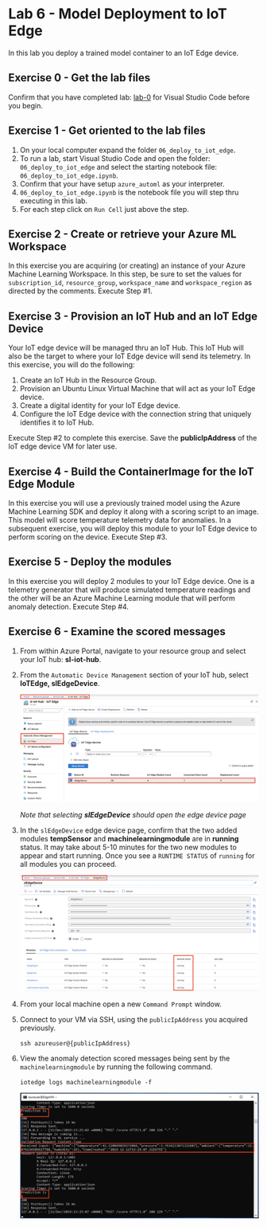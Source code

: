 # Lab 6 - Model Deployment to IoT Edge

In this lab you deploy a trained model container to an IoT Edge device.

## Exercise 0 - Get the lab files
Confirm that you have completed lab: [lab-0](../../lab-0/visual-studio-code-setup) for Visual Studio Code before you begin.

## Exercise 1 - Get oriented to the lab files
1. On your local computer expand the folder `06_deploy_to_iot_edge`.
2. To run a lab, start Visual Studio Code and open the folder: `06_deploy_to_iot_edge` and select the starting notebook file: `06_deploy_to_iot_edge.ipynb`.
3. Confirm that your have setup `azure_automl` as your interpreter.
4. `06_deploy_to_iot_edge.ipynb` is the notebook file you will step thru executing in this lab.
5. For each step click on `Run Cell` just above the step.

## Exercise 2 - Create or retrieve your Azure ML Workspace
In this exercise you are acquiring (or creating) an instance of your Azure Machine Learning Workspace. In this step, be sure to set the values for `subscription_id`, `resource_group`, `workspace_name` and `workspace_region` as directed by the comments. Execute Step #1.

## Exercise 3 - Provision an IoT Hub and an IoT Edge Device
Your IoT edge device will be managed thru an IoT Hub. This IoT Hub will also be the target to where your IoT Edge device will send its telemetry. In this exercise, you will do the following:

1. Create an IoT Hub in the Resource Group.
2. Provision an Ubuntu Linux Virtual Machine that will act as your IoT Edge device.
3. Create a digital identity for your IoT Edge device.
4. Configure the IoT Edge device with the connection string that uniquely identifies it to IoT Hub.

Execute Step #2 to complete this exercise. Save the **publicIpAddress** of the IoT edge device VM for later use.

## Exercise 4 - Build the ContainerImage for the IoT Edge Module
In this exercise you will use a previously trained model using the Azure Machine Learning SDK and deploy it along with a scoring script to an image. This model will score temperature telemetry data for anomalies. In a subsequent exercise, you will deploy this module to your IoT Edge device to perform scoring on the device. Execute Step #3.

## Exercise 5 - Deploy the modules
In this exercise you will deploy 2 modules to your IoT Edge device. One is a telemetry generator that will produce simulated temperature readings and the other will be an Azure Machine Learning module that will perform anomaly detection. Execute Step #4.

## Exercise 6 - Examine the scored messages
1. From within Azure Portal, navigate to your resource group and select your IoT hub: **sl-iot-hub**. 

2. From the `Automatic Device Management` section of your IoT hub, select **IoTEdge, slEdgeDevice**.

   ![The image shows the steps to locate your registered IoT edge device.](images/01.png 'IoT edge device')

   *Note that selecting **slEdgeDevice** should open the edge device page*

3. In the `slEdgeDevice` edge device page, confirm that the two added modules **tempSensor** and **machinelearningmodule** are in **running** status. It may take about 5-10 minutes for the two new modules to appear and start running. Once you see a `RUNTIME STATUS` of `running` for all modules you can proceed.

   ![The image shows the slEdgeDevice page and the status of the two modules: tempSensor and machinelearningmodule.](images/02.png 'IoT edge device page')

4. From your local machine open a new `Command Prompt` window.

5. Connect to your VM via SSH, using the `publicIpAddress` you acquired previously.

    ```
    ssh azureuser@{publicIpAddress}
    ```

6. View the anomaly detection scored messages being sent by the `machinelearningmodule` by running the following command.

    ```
    iotedge logs machinelearningmodule -f
    ```

   ![The image shows the streaming log output from the machinelearningmodule.](images/03.png 'machinelearningmodule logs')

